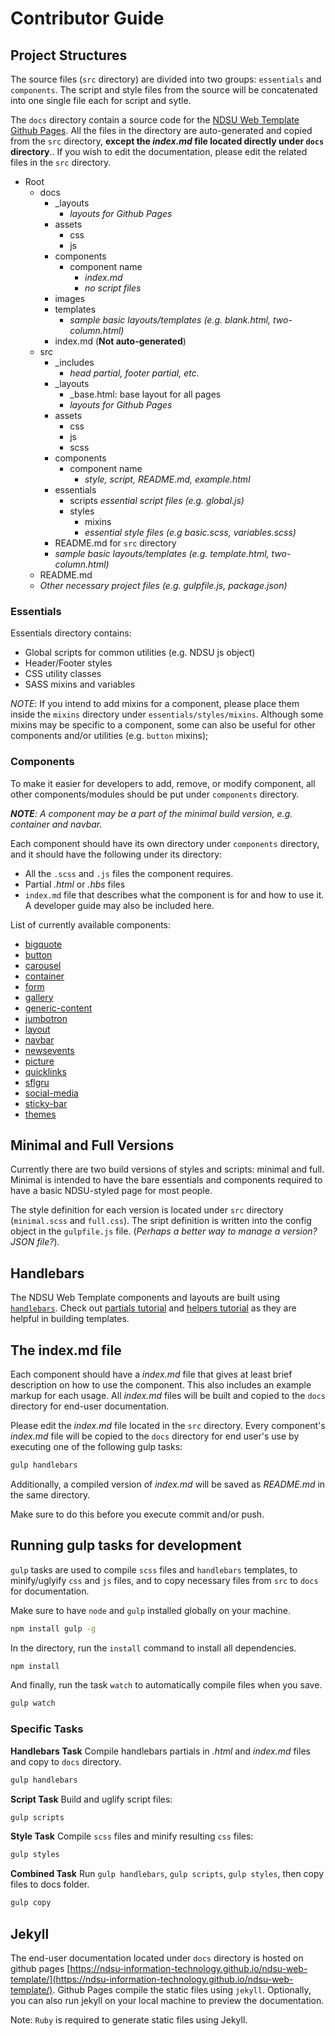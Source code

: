 # Contributor Guide

## Project Structures

The source files (`src` directory) are divided into two groups: `essentials` and `components`. The script and style files from the source will be concatenated into one single file each for script and sytle. 

The `docs` directory contain a source code for the [NDSU Web Template Github Pages](https://ndsu-information-technology.github.io/ndsu-web-template/). All the files in the directory are auto-generated and copied from the `src` directory, **except the _index.md_ file located directly under `docs` directory**.. If you wish to edit the documentation, please edit the related files in the `src` directory. 

* Root
  * docs
    * _layouts
      * _layouts for Github Pages_
    * assets
      * css
      * js
    * components
      * component name
        * _index.md_
        * _no script files_
    * images
    * templates
      * _sample basic layouts/templates (e.g. blank.html, two-column.html)_
    * index.md (**Not auto-generated**)
  * src
    * _includes
      * _head partial, footer partial, etc._
    * _layouts
      * _base.html: base layout for all pages
      * _layouts for Github Pages_
    * assets
      * css
      * js
      * scss
    * components
      * component name
        * _style, script, README.md, example.html_
    * essentials
      * scripts
        _essential script files (e.g. global.js)_
      * styles
        * mixins
        * _essential style files (e.g basic.scss, variables.scss)_
    * README.md for `src` directory
    * _sample basic layouts/templates (e.g. template.html, two-column.html)_
  * README.md
  * _Other necessary project files (e.g. gulpfile.js, package.json)_

### Essentials

Essentials directory contains:
* Global scripts for common utilities (e.g. NDSU js object)
* Header/Footer styles
* CSS utility classes
* SASS mixins and variables

_NOTE_: If you intend to add mixins for a component, please place them inside the `mixins` directory under `essentials/styles/mixins`. Although some mixins may be specific to a component, some can also be useful for other components and/or utilities (e.g. `button` mixins);

### Components

To make it easier for developers to add, remove, or modify component, all other components/modules should be put under `components` directory.

_**NOTE**: A component may be a part of the minimal build version, e.g. container and navbar._

Each component should have its own directory under `components` directory, and it should have the following under its directory:

* All the `.scss` and `.js` files the component requires.
* Partial _.html_ or _.hbs_ files
* `index.md` file that describes what the component is for and how to use it. A developer guide may also be included here.

List of currently available components:
* [bigquote](components/bigquote/)
* [button](components/button/)
* [carousel](components/carousel/)
* [container](components/container/)
* [form](components/form/)
* [gallery](components/gallery/)
* [generic-content](components/generic-content/)
* [jumbotron](components/jumbotron/)
* [layout](components/layout/)
* [navbar](components/navbar/)
* [newsevents](components/newsevents/)
* [picture](components/picture/)
* [quicklinks](components/quicklinks/)
* [sflgru](components/sflgru/)
* [social-media](components/social-media/)
* [sticky-bar](components/sticky-bar/)
* [themes](components/themes/)

## Minimal and Full Versions

Currently there are two build versions of styles and scripts: minimal and full. Minimal is intended to have the bare essentials and components required to have a basic NDSU-styled page for most people.

The style definition for each version is located under `src` directory (`minimal.scss` and `full.css`). The sript definition is written into the config object in the `gulpfile.js` file. (_Perhaps a better way to manage a version? JSON file?_).

## Handlebars
The NDSU Web Template components and layouts are built using [`handlebars`](http://handlebarsjs.com/). Check out [partials tutorial](http://handlebarsjs.com/partials.html) and [helpers tutorial](http://handlebarsjs.com/builtin_helpers.html) as they are helpful in building templates.

## The index.md file
Each component should have a _index.md_ file that gives at least brief description on how to use the component. This also includes an example markup for each usage. All _index.md_ files will be built and copied to the `docs` directory for end-user documentation.

Please edit the _index.md_ file located in the `src` directory. Every component's _index.md_ file will be copied to the `docs` directory for end user's use by executing one of the following gulp tasks:

```bash
gulp handlebars
```

Additionally, a compiled version of _index.md_ will be saved as _README.md_ in the same directory.

Make sure to do this before you execute commit and/or push.

## Running gulp tasks for development

`gulp` tasks are used to compile `scss` files and `handlebars` templates, to minify/uglyify `css` and `js` files, and to copy necessary files from `src` to `docs` for documentation.

Make sure to have `node` and `gulp` installed globally on your machine.

```bash
npm install gulp -g
```

In the directory, run the `install` command to install all dependencies.

```bash
npm install
```

And finally, run the task `watch` to automatically compile files when you save.

```bash
gulp watch
```

### Specific Tasks

  **Handlebars Task**
 Compile handlebars partials in _.html_ and _index.md_ files and copy to `docs` directory.
 ```bash
 gulp handlebars
 ```

 **Script Task**
 Build and uglify script files:
 ```bash
 gulp scripts
 ```

 **Style Task**
 Compile `scss` files and minify resulting `css` files:
 ```bash
 gulp styles
 ```

 **Combined Task**
 Run `gulp handlebars`, `gulp scripts`, `gulp styles`, then copy files to docs folder.
  ```bash
 gulp copy
 ```

## Jekyll
The end-user documentation located under `docs` directory is hosted on github pages [https://ndsu-information-technology.github.io/ndsu-web-template/](https://ndsu-information-technology.github.io/ndsu-web-template/). Github Pages compile the static files using `jekyll`. Optionally, you can also run jekyll on your local machine to preview the documentation.

Note: `Ruby` is required to generate static files using Jekyll. 